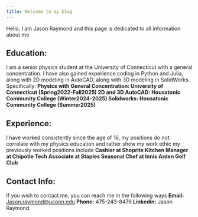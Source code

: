 ```yaml
---
title: Welcome to my blog
---
```

Hello, I am Jason Raymond and this page is dedicated to all information about me

## **Education:**
  I am a senior physics student at the University of Connecticut with a general concentration. I have also gained experience coding in Python and Julia, along with 2D modeling in AutoCAD, along with 3D modeling in SolidWorks. Specifically:
  **Physics with General Concentration: University of Connecticut (Spring2022-Fall2025)
  2D and 3D AutoCAD: Housatonic Community College (Winter2024-2025)
  Solidworks: Housatonic Community College (Summer2025)**

## **Experience:**
  I have worked consistently since the age of 16, my positions do not correlate with my physics education and rather show my work ethic
my previously worked positions include
  **Cashier at Shoprite
  Kitchen Manager at Chipotle
  Tech Associate at Staples
  Seasonal Chef at Innis Arden Golf Club**

## **Contact Info:**
  If you wish to contact me, you can reach me in the following ways
  **Email:** Jason.raymond@uconn.edu
  **Phone:** 475-243-8476
  **Linkedin:** Jason Raymond
